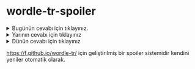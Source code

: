 # wordle-tr-spoiler

<details>
  <summary>Bugünün cevabı için tıklayınız.</summary>
  <br>
    <b> yumak </b>
</details>

<details>
  <summary>Yarının cevabı için tıklayınız</summary>
  <br>
   <b> çörek </b>
</details>

<details>
  <summary>Dünün cevabı için tıklayınız </summary>
  <br>
  <b> sazak </b>
</details>

https://f.github.io/wordle-tr/ için geliştirilmiş bir spoiler sistemidir kendini yeniler otomatik olarak.

